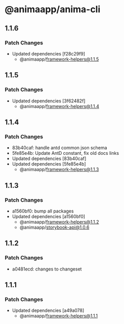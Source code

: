 # @animaapp/anima-cli

## 1.1.6

### Patch Changes

- Updated dependencies [f28c29f9]
  - @animaapp/framework-helpers@1.1.5

## 1.1.5

### Patch Changes

- Updated dependencies [3f62482f]
  - @animaapp/framework-helpers@1.1.4

## 1.1.4

### Patch Changes

- 83b40caf: handle antd common json schema
- 5fe85e4b: Update AntD constant, fix old docs links
- Updated dependencies [83b40caf]
- Updated dependencies [5fe85e4b]
  - @animaapp/framework-helpers@1.1.3

## 1.1.3

### Patch Changes

- a1560bf0: bump all packages
- Updated dependencies [a1560bf0]
  - @animaapp/framework-helpers@1.1.2
  - @animaapp/storybook-api@1.0.6

## 1.1.2

### Patch Changes

- a0481ecd: changes to changeset

## 1.1.1

### Patch Changes

- Updated dependencies [a49a078]
  - @animaapp/framework-helpers@1.1.1
